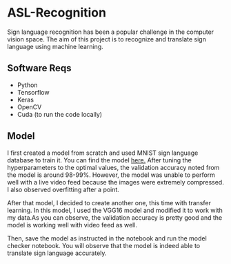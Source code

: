 # ASL-Recognition

Sign language recognition has been a popular challenge in the computer vision space. The aim of this project is to recognize and translate sign language using machine learning.

## Software Reqs

- Python
- Tensorflow
- Keras
- OpenCV
- Cuda (to run the code locally)

## Model

I first created a model from scratch and used MNIST sign language database to train it. You can find the model [here.](https://github.com/Saphilous/Machine-Learning-Models/blob/main/Exercise_4_Multi_class_classifier_Question-FINAL.ipynb)
After tuning the hyperparameters to the optimal values, the validation accuracy noted from the model is around 98-99%.
However, the model was unable to perform well with a live video feed because the images were extremely compressed. I also observed overfitting after a point.

After that model, I decided to create another one, this time with transfer learning.
In this model, I used the VGG16 model and modified it to work with my data.As you can observe, the validation accuracy is pretty good and the model is working well with video feed as well.

Then, save the model as instructed in the notebook and run the model checker notebook. You will observe that the model is indeed able to translate sign language accurately.
